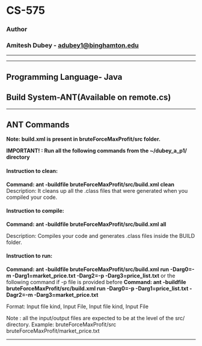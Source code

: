 # CS-575

### Author
### Amitesh Dubey - adubey1@binghamton.edu

-----------------------------------------------------------------------
-----------------------------------------------------------------------
## Programming Language- Java
## Build System-ANT(Available on remote.cs)

-----------------------------------------------------------------------
## ANT Commands 
 **Note: build.xml is present in bruteForceMaxProfit/src folder.**

 **IMPORTANT! : Run all the following commands from the ~/dubey_a_p1/ directory**

#### Instruction to clean:

 **Command: ant -buildfile bruteForceMaxProfit/src/build.xml clean**
Description: It cleans up all the .class files that were generated when you
compiled your code.

#### Instruction to compile:

 **Command: ant -buildfile bruteForceMaxProfit/src/build.xml all**

Description: Compiles your code and generates .class files inside the BUILD folder.

#### Instruction to run:
 **Command: ant -buildfile bruteForceMaxProfit/src/build.xml run -Darg0=-m -Darg1=market_price.txt -Darg2=-p -Darg3=price_list.txt**
or the following command if -p file is provided before
 **Command: ant -buildfile bruteForceMaxProfit/src/build.xml run -Darg0=-p -Darg1=price_list.txt -Dagr2=-m -Darg3=market_price.txt**

Format: Input file kind, Input File, Input file kind, Input File

Note : all the input/output files are expected to be at the level of the src/ directory. Example:
bruteForceMaxProfit/src
bruteForceMaxProfit/market_price.txt

-----------------------------------------------------------------------